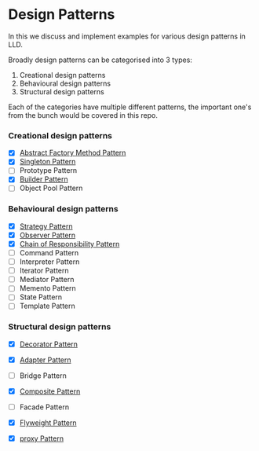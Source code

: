 # Design Patterns

In this we discuss and implement examples for various design patterns in LLD.

Broadly design patterns can be categorised into 3 types:
1. Creational design patterns
2. Behavioural design patterns
3. Structural design patterns

Each of the categories have multiple different patterns, the important one's
from the bunch would be covered in this repo.

### Creational design patterns
- [X] [Abstract Factory Method Pattern](src/main/java/com/basava/abstract_factory_pattern)
- [X] [Singleton Pattern](src/main/java/com/basava/singleton_pattern)
- [ ] Prototype Pattern
- [X] [Builder Pattern](src/main/java/com/basava/builder_pattern)
- [ ] Object Pool Pattern

### Behavioural design patterns
- [X] [Strategy Pattern](src/main/java/com/basava/strategy_pattern)
- [X] [Observer Pattern](src/main/java/com/basava/observer_pattern)
- [X] [Chain of Responsibility Pattern](src/main/java/com/basava/chain_of_responsibility)
- [ ] Command Pattern
- [ ] Interpreter Pattern
- [ ] Iterator Pattern
- [ ] Mediator Pattern
- [ ] Memento Pattern
- [ ] State Pattern
- [ ] Template Pattern

### Structural design patterns
- [X] [Decorator Pattern](src/main/java/com/basava/decorator_pattern)
- [X] [Adapter Pattern](src/main/java/com/basava/adapter_pattern)
- [ ] Bridge Pattern
- [X] [Composite Pattern](src/main/java/com/basava/composite_pattern)
- [ ] Facade Pattern
- [X] [Flyweight Pattern](src/main/java/com/basava/flyweight_pattern)
- [X] [proxy Pattern](src/main/java/com/basava/proxy_pattern)

